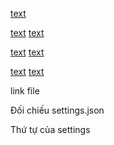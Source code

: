 [text](contents/tools/_all.py)

<!--  -->

[text](contents/tools/extensions.py)
[text](.vscode/extensions.json)

<!--  -->

[text](contents/input/shortcuts/keybindings.json)
[text](contents/tools/keybindings.py)

<!--  -->

[text](contents/input/snippets)
[text](contents/tools/snippets.py)

<!--  -->

link file

Đối chiếu settings.json

Thứ tự của settings
